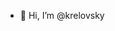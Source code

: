 - 👋 Hi, I’m @krelovsky

<!---
krelovsky/krelovsky is a ✨ special ✨ repository because its `README.md` (this file) appears on your GitHub profile.
You can click the Preview link to take a look at your changes.
--->
